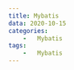 ```yaml
---
title: Mybatis
data: 2020-10-15
categories:
    -   Mybatis
tags:
    -   Mybatis
---
```


<!-- Welcome to [Hexo](https://hexo.io/)! This is your very first post. Check [documentation](https://hexo.io/docs/) for more info. If you get any problems when using Hexo, you can find the answer in [troubleshooting](https://hexo.io/docs/troubleshooting.html) or you can ask me on [GitHub](https://github.com/hexojs/hexo/issues). -->




